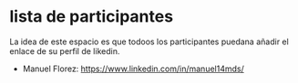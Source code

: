 # lista de participantes
La idea de este espacio es que todoos los participantes puedana añadir el enlace de su perfil de likedin.

- Manuel Florez: https://www.linkedin.com/in/manuel14mds/
